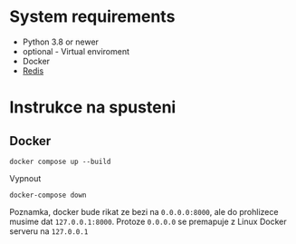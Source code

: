 # System requirements
- Python 3.8 or newer
- optional - Virtual enviroment
- Docker
- [Redis](https://redis.io/docs/getting-started/installation/install-redis-on-windows/)
  

# Instrukce na spusteni
## Docker
```commandline
docker compose up --build
```

Vypnout
```commandline
docker-compose down
```

Poznamka, docker bude rikat ze bezi na `0.0.0.0:8000`, ale do prohlizece musime dat `127.0.0.1:8000`. Protoze `0.0.0.0` 
se premapuje z Linux Docker serveru na `127.0.0.1`